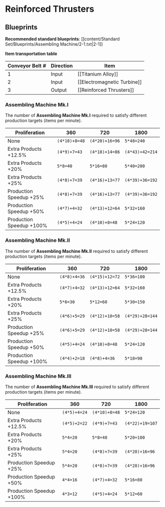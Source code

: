 # Reinforced Thrusters

## Blueprints

**Recommended standard blueprints**: [[content/Standard Set/Blueprints/Assembling Machine/2-1.txt|2-1]]

**Item transportation table**

| Conveyor Belt # | Direction | Item                        |
| --------------- | --------- | --------------------------- |
| 1               | Input     | [[Titanium Alloy]]          |
| 2               | Input     | [[Electromagnetic Turbine]] |
| 3               | Output    | [[Reinforced Thrusters]]    | 

### Assembling Machine Mk.I

The number of **Assembling Machine Mk.I** required to satisfy different production targets (items per minute).

| Proliferation            | 360           | 720            | 1800            |
| ------------------------ | ------------- | -------------- | --------------- |
| None                     | `(4*10)+8=48` | `(4*20)+16=96` | `5*48=240`      |
| Extra Products +12.5%    | `(4*9)+7=43`  | `(4*18)+14=86` | `(4*43)+42=214` |
| Extra Products +20%      | `5*8=40`      | `5*16=80`      | `5*40=200`      |
| Extra Products +25%      | `(4*8)+7=39`  | `(4*16)+13=77` | `(4*39)+36=192` |
| Production Speedup +25%  | `(4*8)+7=39`  | `(4*16)+13=77` | `(4*39)+36=192` |
| Production Speedup +50%  | `(4*7)+4=32`  | `(4*13)+12=64` | `5*32=160`      |
| Production Speedup +100% | `(4*5)+4=24`  | `(4*10)+8=48`  | `5*24=120`      |

### Assembling Machine Mk.II

The number of **Assembling Machine Mk.II** required to satisfy different production targets (items per minute).

| Proliferation            | 360          | 720            | 1800            |
| ------------------------ | ------------ | -------------- | --------------- |
| None                     | `(4*8)+4=36` | `(4*15)+12=72` | `5*36=180`      |
| Extra Products +12.5%    | `(4*7)+4=32` | `(4*13)+12=64` | `5*32=160`      |
| Extra Products +20%      | `5*6=30`     | `5*12=60`      | `5*30=150`      |
| Extra Products +25%      | `(4*6)+5=29` | `(4*12)+10=58` | `(4*29)+28=144` |
| Production Speedup +25%  | `(4*6)+5=29` | `(4*12)+10=58` | `(4*29)+28=144` |
| Production Speedup +50%  | `(4*5)+4=24` | `(4*10)+8=48`  | `5*24=120`      |
| Production Speedup +100% | `(4*4)+2=18` | `(4*8)+4=36`   | `5*18=90`       |

### Assembling Machine Mk.III

The number of **Assembling Machine Mk.III** required to satisfy different production targets (items per minute).

| Proliferation            | 360          | 720           | 1800            |
| ------------------------ | ------------ | ------------- | --------------- |
| None                     | `(4*5)+4=24` | `(4*10)+8=48` | `5*24=120`      |
| Extra Products +12.5%    | `(4*5)+2=22` | `(4*9)+7=43`  | `(4*22)+19=107` |
| Extra Products +20%      | `5*4=20`     | `5*8=40`      | `5*20=100`      |
| Extra Products +25%      | `5*4=20`     | `(4*8)+7=39`  | `(4*20)+16=96`  |
| Production Speedup +25%  | `5*4=20`     | `(4*8)+7=39`  | `(4*20)+16=96`  |
| Production Speedup +50%  | `4*4=16`     | `(4*7)+4=32`  | `5*16=80`       |
| Production Speedup +100% | `4*3=12`     | `(4*5)+4=24`  | `5*12=60`       |


